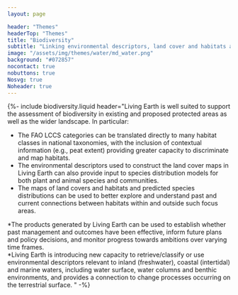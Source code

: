 ```yaml
---
layout: page

header: "Themes"
headerTop: "Themes"
title: "Biodiversity"
subtitle: "Linking environmental descriptors, land cover and habitats and change to the distribution, abundance and richness of fauna and flora"
image: "/assets/img/themes/water/md_water.png"
background: "#072857"
nocontact: true
nobuttons: true
Nosvg: true
Noheader: true
---
```



{%-
include biodiversity.liquid
header="Living Earth is well suited to support the assessment of biodiversity in existing and proposed protected areas as well as the wider landscape.  In particular: <br><ul> <li>The FAO LCCS categories can be translated directly to many habitat classes in national taxonomies, with the inclusion of contextual information (e.g., peat extent) providing greater capacity to discriminate and map habitats. </li> <li>The environmental descriptors used to construct the land cover maps in Living Earth can also provide input to species distribution models for both plant and animal species and communities. </li> <li>The maps of land covers and habitats and predicted species distributions can be used to better explore and understand past and current connections between habitats within and outside such focus areas. </li></ul> 
  *The products generated by Living Earth can be used to establish whether past management and outcomes have been effective, inform future plans and policy decisions, and monitor progress towards ambitions over varying time frames. <br>
  *Living Earth is introducing new capacity to retrieve/classify or use environmental descriptors relevant to inland (freshwater), coastal (intertidal) and marine waters, including water surface, water columns and benthic environments, and provides a connection to change processes occurring on the terrestrial surface.</ul>    "
-%}
